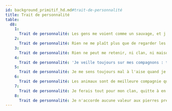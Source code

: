 ```yaml
---
id: background_primitif_hd.md#trait-de-personnalité
title: Trait de personnalité
table:
  d8:
    1:
      Trait de personnalité: Les gens me voient comme un sauvage, et j'aime entrer dans leur jeu.
    2:
      Trait de personnalité: Rien ne me plaît plus que de regarder les étoiles la nuit, d'écouter le vent dans les arbres et d'entendre le chant de la terre.
    3:
      Trait de personnalité: Rien ne peut me retenir, ni clan, ni maison.
    4:
      Trait de personnalité: 'Je veille toujours sur mes compagnons : tel est le prix de la survie.'
    5:
      Trait de personnalité: Je me sens toujours mal à l'aise quand je pénètre dans les villes, et cela se voit sur mon visage.
    6:
      Trait de personnalité: Les animaux sont de meilleure compagnie que les êtres soi-disant civilisés.
    7:
      Trait de personnalité: Je ferais tout pour mon clan, quitte à en mourir.
    8:
      Trait de personnalité: Je n'accorde aucune valeur aux pierres précieuses et aux métaux. C'est une obsession de citadin.
---
```


